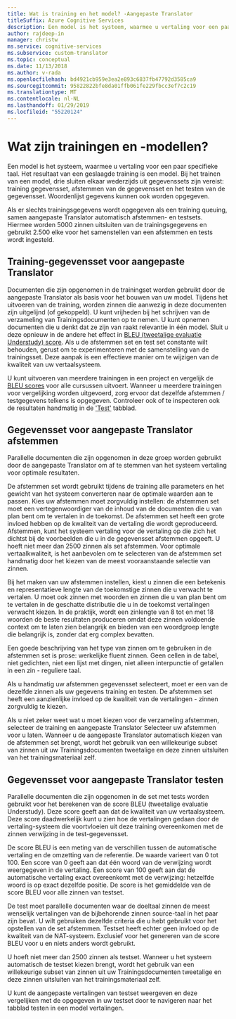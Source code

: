 ```yaml
---
title: Wat is training en het model? -Aangepaste Translator
titleSuffix: Azure Cognitive Services
description: Een model is het systeem, waarmee u vertaling voor een paar specifieke taal. Het resultaat van een geslaagde training is een model. Bij het trainen van een model, zijn drie sluiten elkaar wederzijds uit gegevenssets vereist gegevensset training, afstemmen van de gegevensset en het testen van de gegevensset.
author: rajdeep-in
manager: christw
ms.service: cognitive-services
ms.subservice: custom-translator
ms.topic: conceptual
ms.date: 11/13/2018
ms.author: v-rada
ms.openlocfilehash: bd4921cb959e3ea2e893c6837fb47792d3585ca9
ms.sourcegitcommit: 95822822bfe8da01ffb061fe229fbcc3ef7c2c19
ms.translationtype: MT
ms.contentlocale: nl-NL
ms.lasthandoff: 01/29/2019
ms.locfileid: "55220124"
---
```

# <a name="what-are-trainings-and-models"></a>Wat zijn trainingen en -modellen?

Een model is het systeem, waarmee u vertaling voor een paar specifieke taal.
Het resultaat van een geslaagde training is een model. Bij het trainen van een model, drie sluiten elkaar wederzijds uit gegevenssets zijn vereist: training gegevensset, afstemmen van de gegevensset en het testen van de gegevensset. Woordenlijst gegevens kunnen ook worden opgegeven.

Als er slechts trainingsgegevens wordt opgegeven als een training queuing, samen aangepaste Translator automatisch afstemmen- en testsets. Hiermee worden 5000 zinnen uitsluiten van de trainingsgegevens en gebruikt 2.500 elke voor het samenstellen van een afstemmen en tests wordt ingesteld.

## <a name="training-dataset-for-custom-translator"></a>Training-gegevensset voor aangepaste Translator

Documenten die zijn opgenomen in de trainingset worden gebruikt door de aangepaste Translator als basis voor het bouwen van uw model. Tijdens het uitvoeren van de training, worden zinnen die aanwezig in deze documenten zijn uitgelijnd (of gekoppeld). U kunt vrijheden bij het schrijven van de verzameling van Trainingsdocumenten op te nemen. U kunt opnemen documenten die u denkt dat ze zijn van raakt relevantie in één model. Sluit u deze opnieuw in de andere het effect in [BLEU (tweetalige evaluatie Understudy) score](what-is-bleu-score.md). Als u de afstemmen set en test set constante wilt behouden, gerust om te experimenteren met de samenstelling van de trainingsset. Deze aanpak is een effectieve manier om te wijzigen van de kwaliteit van uw vertaalsysteem.

U kunt uitvoeren van meerdere trainingen in een project en vergelijk de [BLEU scores](what-is-bleu-score.md) voor alle cursussen uitvoert. Wanneer u meerdere trainingen voor vergelijking worden uitgevoerd, zorg ervoor dat dezelfde afstemmen / testgegevens telkens is opgegeven. Controleer ook of te inspecteren ook de resultaten handmatig in de ['Test'](how-to-view-system-test-results.md) tabblad.

## <a name="tuning-dataset-for-custom-translator"></a>Gegevensset voor aangepaste Translator afstemmen

Parallelle documenten die zijn opgenomen in deze groep worden gebruikt door de aangepaste Translator om af te stemmen van het systeem vertaling voor optimale resultaten.

De afstemmen set wordt gebruikt tijdens de training alle parameters en het gewicht van het systeem converteren naar de optimale waarden aan te passen. Kies uw afstemmen moet zorgvuldig instellen: de afstemmen set moet een vertegenwoordiger van de inhoud van de documenten die u van plan bent om te vertalen in de toekomst. De afstemmen set heeft een grote invloed hebben op de kwaliteit van de vertaling die wordt geproduceerd. Afstemmen, kunt het systeem vertaling voor de vertaling op die zich het dichtst bij de voorbeelden die u in de gegevensset afstemmen opgeeft. U hoeft niet meer dan 2500 zinnen als set afstemmen. Voor optimale vertaalkwaliteit, is het aanbevolen om te selecteren van de afstemmen set handmatig door het kiezen van de meest vooraanstaande selectie van zinnen.

Bij het maken van uw afstemmen instellen, kiest u zinnen die een betekenis en representatieve lengte van de toekomstige zinnen die u verwacht te vertalen. U moet ook zinnen met woorden en zinnen die u van plan bent om te vertalen in de geschatte distributie die u in de toekomst vertalingen verwacht kiezen. In de praktijk, wordt een zinlengte van 8 tot en met 18 woorden de beste resultaten produceren omdat deze zinnen voldoende context om te laten zien belangrijk en bieden van een woordgroep lengte die belangrijk is, zonder dat erg complex bevatten.

Een goede beschrijving van het type van zinnen om te gebruiken in de afstemmen set is prose: werkelijke fluent zinnen. Geen cellen in de tabel, niet gedichten, niet een lijst met dingen, niet alleen interpunctie of getallen in een zin - reguliere taal.

Als u handmatig uw afstemmen gegevensset selecteert, moet er een van de dezelfde zinnen als uw gegevens training en testen. De afstemmen set heeft een aanzienlijke invloed op de kwaliteit van de vertalingen - zinnen zorgvuldig te kiezen.

Als u niet zeker weet wat u moet kiezen voor de verzameling afstemmen, selecteer de training en aangepaste Translator Selecteer uw afstemmen voor u laten. Wanneer u de aangepaste Translator automatisch kiezen van de afstemmen set brengt, wordt het gebruik van een willekeurige subset van zinnen uit uw Trainingsdocumenten tweetalige en deze zinnen uitsluiten van het trainingsmateriaal zelf.

## <a name="testing-dataset-for-custom-translator"></a>Gegevensset voor aangepaste Translator testen

Parallelle documenten die zijn opgenomen in de set met tests worden gebruikt voor het berekenen van de score BLEU (tweetalige evaluatie Understudy). Deze score geeft aan dat de kwaliteit van uw vertaalsysteem. Deze score daadwerkelijk kunt u zien hoe de vertalingen gedaan door de vertaling-systeem die voortvloeien uit deze training overeenkomen met de zinnen verwijzing in de test-gegevensset.

De score BLEU is een meting van de verschillen tussen de automatische vertaling en de omzetting van de referentie. De waarde varieert van 0 tot 100. Een score van 0 geeft aan dat één woord van de verwijzing wordt weergegeven in de vertaling. Een score van 100 geeft aan dat de automatische vertaling exact overeenkomt met de verwijzing: hetzelfde woord is op exact dezelfde positie. De score is het gemiddelde van de score BLEU voor alle zinnen van testset.

De test moet parallelle documenten waar de doeltaal zinnen de meest wenselijk vertalingen van de bijbehorende zinnen source-taal in het paar zijn bevat. U wilt gebruiken dezelfde criteria die u hebt gebruikt voor het opstellen van de set afstemmen. Testset heeft echter geen invloed op de kwaliteit van de NAT-systeem. Exclusief voor het genereren van de score BLEU voor u en niets anders wordt gebruikt.

U hoeft niet meer dan 2500 zinnen als testset. Wanneer u het systeem automatisch de testset kiezen brengt, wordt het gebruik van een willekeurige subset van zinnen uit uw Trainingsdocumenten tweetalige en deze zinnen uitsluiten van het trainingsmateriaal zelf.

U kunt de aangepaste vertalingen van testset weergeven en deze vergelijken met de opgegeven in uw testset door te navigeren naar het tabblad testen in een model vertalingen.
